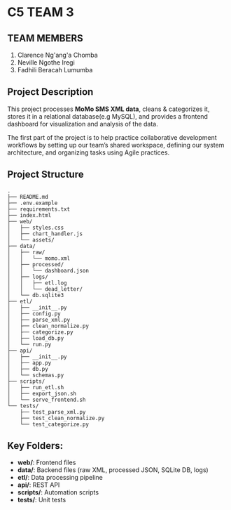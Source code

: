 # C5 TEAM 3

## TEAM MEMBERS
1. Clarence Ng'ang'a Chomba
2. Neville Ngothe Iregi
3. Fadhili Beracah Lumumba

## Project Description
This project processes **MoMo SMS XML data**, cleans & categorizes it, stores it in a relational database(e.g MySQL), and provides a frontend dashboard for visualization and analysis of the data.

The first part of the project is to help practice collaborative development workflows by setting up our team’s shared workspace, defining our system architecture, and organizing tasks using Agile practices.

## Project Structure

```
.
├── README.md
├── .env.example
├── requirements.txt
├── index.html
├── web/
│   ├── styles.css
│   ├── chart_handler.js
│   └── assets/
├── data/
│   ├── raw/
│   │   └── momo.xml
│   ├── processed/
│   │   └── dashboard.json
│   ├── logs/
│   │   ├── etl.log
│   │   └── dead_letter/
│   └── db.sqlite3
├── etl/
│   ├── __init__.py
│   ├── config.py
│   ├── parse_xml.py
│   ├── clean_normalize.py
│   ├── categorize.py
│   ├── load_db.py
│   └── run.py
├── api/
│   ├── __init__.py
│   ├── app.py
│   ├── db.py
│   └── schemas.py
├── scripts/
│   ├── run_etl.sh
│   ├── export_json.sh
│   └── serve_frontend.sh
└── tests/
    ├── test_parse_xml.py
    ├── test_clean_normalize.py
    └── test_categorize.py
```

## Key Folders:
- **web/**: Frontend files
- **data/**: Backend files (raw XML, processed JSON, SQLite DB, logs)
- **etl/**: Data processing pipeline
- **api/**: REST API
- **scripts/**: Automation scripts
- **tests/**: Unit tests
